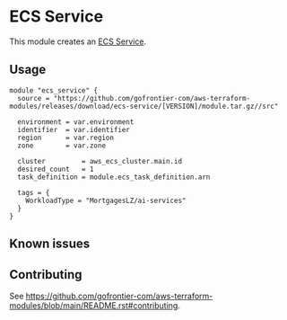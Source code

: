 # ECS Service

This module creates an [ECS Service](https://registry.terraform.io/providers/hashicorp/aws/latest/docs/resources/ecs_service).

## Usage

```hcl
module "ecs_service" {
  source = "https://github.com/gofrontier-com/aws-terraform-modules/releases/download/ecs-service/[VERSION]/module.tar.gz//src"

  environment = var.environment
  identifier  = var.identifier
  region      = var.region
  zone        = var.zone

  cluster         = aws_ecs_cluster.main.id
  desired_count   = 1
  task_definition = module.ecs_task_definition.arn

  tags = {
    WorkloadType = "MortgagesLZ/ai-services"
  }
}
```

## Known issues

## Contributing

See <https://github.com/gofrontier-com/aws-terraform-modules/blob/main/README.rst#contributing>.
